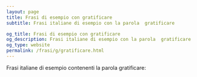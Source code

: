```yaml
---
layout: page
title: Frasi di esempio con gratificare 
subtitle: Frasi italiane di esempio con la parola  gratificare

og_title: Frasi di esempio con gratificare 
og_description: Frasi italiane di esempio con la parola  gratificare
og_type: website
permalink: /frasi/g/gratificare.html
---
```


Frasi italiane di esempio contenenti la parola gratificare:


